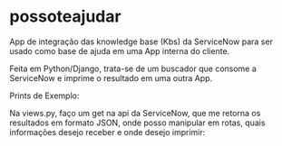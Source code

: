 # possoteajudar

App de integração das knowledge base (Kbs) da ServiceNow para ser usado como base de ajuda em uma App interna do cliente.

Feita em Python/Django, trata-se de um buscador que consome a ServiceNow e imprime o resultado em uma outra App.

Prints de Exemplo:





Na views.py, faço um get na api da ServiceNow, que me retorna os resultados em formato JSON, onde posso manipular em rotas, quais informações desejo receber e onde desejo imprimir:



